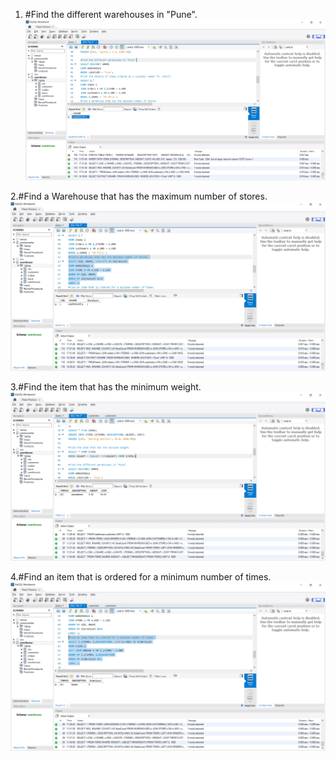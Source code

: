 1. #Find the different warehouses in "Pune".
![Q1](image.png)

2.#Find a Warehouse that has the maximum number of stores.
![Q3](image-1.png)

3.#Find the item that has the minimum weight.
![Q3](image-2.png)

4.#Find an item that is ordered for a minimum number of times.
![Q4](image-3.png)
   
